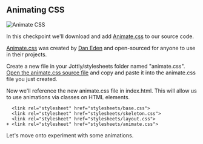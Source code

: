 ## Animating CSS

![Animate CSS](https://bloc-books.s3.amazonaws.com/jottly/19-animate.png)

In this checkpoint we'll download and add [Animate.css](http://daneden.github.io/animate.css/) to our source code.

[Animate.css](https://raw.github.com/daneden/animate.css/master/animate.css) was created by [Dan Eden](http://daneden.me/) and open-sourced for anyone to use in their projects.

Create a new file in your Jottly/stylesheets folder named "animate.css". [Open the animate.css source file](https://raw.github.com/daneden/animate.css/master/animate.css) and copy and paste it into the animate.css file you just created.

Now we'll reference the new animate.css file in index.html. This will allow us to use animations via classes on HTML elements.

```html(index.html)
  <link rel="stylesheet" href="stylesheets/base.css">
  <link rel="stylesheet" href="stylesheets/skeleton.css">
  <link rel="stylesheet" href="stylesheets/layout.css">
+ <link rel="stylesheet" href="stylesheets/animate.css">
```

Let's move onto experiment with some animations.
